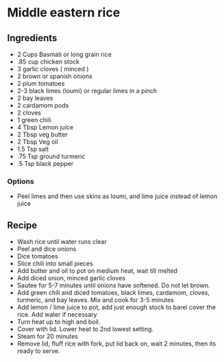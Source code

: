 # Middle eastern rice

## Ingredients

- 2 Cups Basmati or long grain rice
- .85 cup chicken stock
- 3 garlic cloves ( minced )
- 2 brown or spanish onions
- 2 plum tomatoes
- 2-3 black limes (loumi) or regular limes in a pinch
- 2 bay leaves
- 2 cardamom pods
- 2 cloves
- 1 green chili
- 4 Tbsp Lemon juice
- 2 Tbsp veg butter
- 2 Tbsp Veg oil
- 1.5 Tsp salt
- .75 Tsp ground turmeric
- .5 Tsp black pepper

### Options

- Peel limes and then use skins as loumi, and lime juice instead of lemon juice

## Recipe

- Wash rice until water runs clear
- Peel and dice onions
- Dice tomatoes
- Slice chili into small pieces
- Add butter and oil to pot on medium heat, wait till melted
- Add diced onion, minced garlic cloves
- Sautee for 5-7 minutes until onions have softened. Do not let brown.
- Add green chili and diced tomatoes, black limes, cardamom, cloves, turmeric, and bay leaves. Mix and cook for 3-5 minutes
- Add lemon / lime juice to pot, add just enough stock to barel cover the rice. Add water if necessary
- Turn heat up to high and boil.
- Cover with lid. Lower heat to 2nd lowest setting.
- Steam for 20 minutes
- Remove lid, fluff rice with fork, put lid back on, wait 2 minutes, then its ready to serve.
